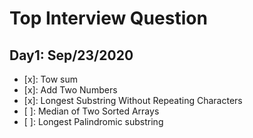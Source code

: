 # Top Interview Question

## Day1: Sep/23/2020
- [x]: Tow sum
- [x]: Add Two Numbers
- [x]: Longest Substring Without Repeating Characters
- [ ]: Median of Two Sorted Arrays
- [ ]: Longest Palindromic substring
  

  
